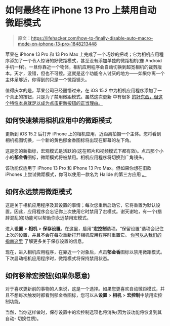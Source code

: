 # 如何最终在 iPhone 13 Pro 上禁用自动微距模式

> 原文：<https://lifehacker.com/how-to-finally-disable-auto-macro-mode-on-iphone-13-pro-1848213448>

苹果在 iPhone 13 Pro 和 13 Pro Max 上完成了一个巧妙的把戏；它为相机应用程序添加了一个令人惊讶的好微距模式，甚至没有添加单独的微距相机(像 Android 手机一样)。一旦你靠近一个物体，相机应用程序会自动切换到超宽相机的裁剪版本。天才，没错，但也不可控。这就是这个功能令人讨厌的地方——如果你离一个主体足够近，你得到的只是一个微距镜头。



值得庆幸的是，苹果公司已经醒悟过来，在 iOS 15.2 中为相机应用程序添加了一个真正的按钮，只是为了禁用微距模式。虽然这次更新 中有很多 [的好东西，但这个特性本身就足以成为点击更新按钮的正当理由。](https://lifehacker.com/16-of-the-best-ios-15-2-feature-updates-worth-knowing-a-1848199396)

## 如何快速禁用相机应用中的微距模式

更新到 iOS 15.2 后打开 iPhone 上的相机应用，近距离拍摄一个主体。您将看到相机视图切换，一个新的黄色郁金香图标将出现在屏幕的左下角。

这是您的新指标，宏观模式是活跃的(这在照片和视频模式下都有效)。点击那个小小的**郁金香**图标，微距模式将被禁用。相机应用程序将切换到广角镜头。

该功能仅适用于 iPhone 13 Pro 和 iPhone 13 Pro Max。但如果你想在旧款 iPhones 上尝试微距模式，你可以使用一款名为 Halide 的第三方应用 [。](https://lifehacker.com/take-iphone-13-pro-style-macro-shots-on-older-phones-wi-1847882923) 

## 如何永远禁用微距模式

这是关于相机应用程序及其设置的事情；每次您重新启动它，它将重置为默认设置。因此，应用程序会忘记你上次使用它时禁用了宏模式。谢天谢地，有一个(措辞混乱的)功能可以帮助你永远禁用宏模式。

进入**设置** > **相机** > **保存设置**。在这里，启用“**宏控制**选项。“保留设置”选项会记住上次的设置，并且不会在每次重新打开相机应用程序时重置它。 [你可以从我们的指南这里](https://lifehacker.com/how-to-keep-your-iphones-camera-settings-from-resetting-1847465245) 了解更多关于保存设置的信息。

现在，进入相机应用程序，在靠近一个对象后，点击**郁金香**图标以禁用微距模式。下次启动相机应用程序时，微距模式将保持禁用状态。

## 如何移除宏按钮(如果你愿意)

对于喜欢更新前的事物的人来说，这是一个选择。如果您更喜欢自动微距模式，并且不想每次触发时都看到郁金香图标，您可以从**设置** > **相机** > **宏控制**中禁用宏控制功能。

当然，当你这样做时，保存设置中的宏控制选项也将消失(因为该功能将恢复到其自动- 切换性质)。